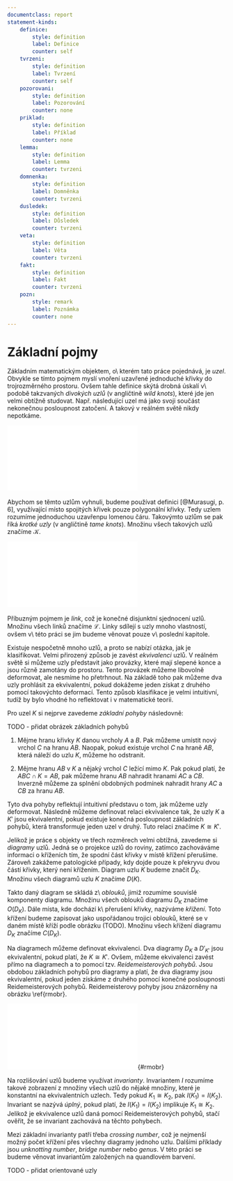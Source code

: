 ```yaml
---
documentclass: report
statement-kinds:
    definice:
        style: definition
        label: Definice
        counter: self
    tvrzeni:
        style: definition
        label: Tvrzení
        counter: self
    pozorovani:
        style: definition
        label: Pozorování
        counter: none
    priklad:
        style: definition
        label: Příklad
        counter: none
    lemma:
        style: definition
        label: Lemma
        counter: tvrzeni
    domnenka:
        style: definition
        label: Domněnka
        counter: tvrzeni
    dusledek:
        style: definition
        label: Důsledek
        counter: tvrzeni
    veta:
        style: definition
        label: Věta
        counter: tvrzeni
    fakt:
        style: definition
        label: Fakt
        counter: tvrzeni
    pozn:
        style: remark
        label: Poznámka
        counter: none
---
```

# Základní pojmy

Základním matematickým objektem, o\ kterém tato práce pojednává, je *uzel*. Obvykle se tímto pojmem myslí vnoření uzavřené jednoduché křivky do trojrozměrného prostoru. Ovšem tahle definice skýtá drobná úskalí v\ podobě takzvaných *divokých uzlů* (v angličtině *wild knots*), které jde jen velmi obtížně studovat. Např. následující uzel má jako svoji součást nekonečnou posloupnost zatočení. A takový v reálném světě nikdy nepotkáme.

![Divoký uzel](../img/wild_knot.pdf)

Abychom se těmto uzlům vyhnuli, budeme používat definici [@Murasugi, p. 6], využívající místo spojitých křivek pouze polygonální křivky. Tedy uzlem rozumíme jednoduchou uzavřenpu lomenou čáru. Takovýmto uzlům se pak říká *krotké uzly* (v angličtině *tame knots*). Množinu všech takových uzlů značíme $\mathcal{K}$.

![Trojlístek](../img/trefoil.pdf)

Příbuzným pojmem je *link*, což je konečné disjunktní sjednocení uzlů. Množinu všech linků značíme $\mathcal{L}$. Linky sdílejí s uzly mnoho vlastností, ovšem v\ této práci se jim budeme věnovat pouze v\ poslední kapitole.

Existuje nespočetně mnoho uzlů, a proto se nabízí otázka, jak je klasifikovat. Velmi přirozený způsob je zavést *ekvivalenci* uzlů. V reálném světě si můžeme uzly představit jako provázky, které mají slepené konce a jsou různě zamotány do prostoru. Tento provázek můžeme libovolně deformovat, ale nesmíme ho přetrhnout. Na základě toho pak můžeme dva uzly prohlásit za ekvivalentní, pokud dokážeme jeden získat z druhého pomocí takovýchto deformací. Tento způsob klasifikace je velmi intuitivní, tudíž by bylo vhodné ho reflektovat i v matematické teorii.

Pro uzel $K$ si nejprve zavedeme *základní pohyby* následovně:

TODO - přidat obrázek základních pohybů

1) Mějme hranu křivky $K$ danou vrcholy $A$ a $B$. Pak můžeme umístit nový vrchol $C$ na hranu $AB$. Naopak, pokud existuje vrchol $C$ na hraně $AB$, která náleží do uzlu $K$, můžeme ho odstranit.

2) Mějme hranu $AB$ v $K$ a nějaký vrchol $C$ ležící mimo $K$. Pak pokud platí, že $ABC \cap K = AB$, pak můžeme hranu $AB$ nahradit hranami $AC$ a $CB$. Inverzně můžeme za splnění obdobných podmínek nahradit hrany $AC$ a $CB$ za hranu $AB$.

Tyto dva pohyby reflektují intuitivní představu o tom, jak můžeme uzly deformovat. Následně můžeme definovat relaci ekvivalence tak, že uzly $K$ a $K'$ jsou ekvivalentní, pokud existuje konečná posloupnost základních pohybů, která transformuje jeden uzel v druhý. Tuto relaci značíme $K \cong K'$.

Jelikož je práce s objekty ve třech rozměrech velmi obtížná, zavedeme si *diagramy* uzlů. Jedná se o projekce uzlů do roviny, zatímco zachováváme informaci o kříženích tím, že spodní část křivky v místě křížení přerušíme. Zároveň zakážeme patologické případy, kdy dojde pouze k překryvu dvou částí křivky, který není křížením. Diagram uzlu $K$ budeme značit $D_K$. Množinu všech diagramů uzlu $K$ značíme $D(K)$.

Takto daný diagram se skládá z\ *oblouků*, jimiž rozumíme souvislé komponenty diagramu. Množinu všech oblouků diagramu $D_K$ značíme $O(D_K)$. Dále místa, kde dochází k\ přerušení křivky, nazýváme *křížení*. Toto křížení budeme zapisovat jako uspořádanou trojici oblouků, které se v daném místě kříží podle obrázku (TODO). Množinu všech křížení diagramu $D_K$ značíme $C(D_K)$.

Na diagramech můžeme definovat ekvivalenci. Dva diagramy $D_K$ a $D'_{K'}$ jsou ekvivalentní, pokud platí, že $K \cong K'$. Ovšem, můžeme ekvivalenci zavést přímo na diagramech a to pomocí tzv. *Reidemeisterových pohybů*. Jsou obdobou základních pohybů pro diagramy a platí, že dva diagramy jsou ekvivalentní, pokud jeden získáme z druhého pomocí konečné posloupnosti Reidemeisterových pohybů. Reidemeisterovy pohyby jsou znázorněny na obrázku \ref{rmobr}.

![Reidemeisterovy pohyby](../img/RM.pdf){#rmobr}

Na rozlišování uzlů budeme využívat *invarianty*. Invariantem $I$ rozumíme takové zobrazení z množiny všech uzlů do nějaké množiny, které je konstantní na ekvivalentních uzlech. Tedy pokud $K_1 \cong K_2$, pak $I(K_1) = I(K_2)$. Invariant se nazývá *úplný*, pokud platí, že $I(K_1) = I(K_2)$ implikuje $K_1 \cong K_2$. Jelikož je ekvivalence uzlů daná pomocí Reidemeisterových pohybů, stačí ověřit, že se invariant zachovává na těchto pohybech.

Mezi základní invarianty patří třeba *crossing number*, což je nejmenší možný počet křížení přes všechny diagramy jednoho uzlu. Dalšími příklady jsou *unknotting number*, *bridge number* nebo *genus*. V této práci se budeme věnovat invariantům založených na quandlovém barvení.

TODO - přidat orientované uzly
